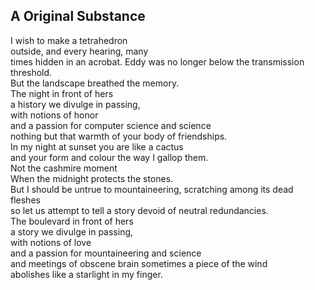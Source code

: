 A Original Substance
--------------------
I wish to make a tetrahedron  
outside, and every hearing, many  
times hidden in an acrobat. Eddy was no longer below the transmission threshold.  
But the landscape breathed the memory.  
The night in front of hers  
a history we divulge in passing,  
with notions of honor  
and a passion for computer science and science  
nothing but that warmth of your body of friendships.  
In my night at sunset you are like a cactus  
and your form and colour the way I gallop them.  
Not the cashmire moment  
When the midnight protects the stones.  
But I should be untrue to mountaineering, scratching among its dead fleshes  
so let us attempt to tell a story devoid of neutral redundancies.  
The boulevard in front of hers  
a story we divulge in passing,  
with notions of love  
and a passion for mountaineering and science  
and meetings of obscene brain sometimes a piece of the wind  
abolishes like a starlight in my finger.  
